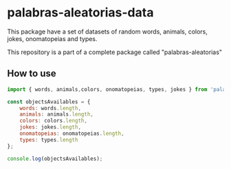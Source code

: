 # palabras-aleatorias-data

This package have a set of datasets of random words, animals, colors, jokes, onomatopeias and types.

This repository is a part of a complete package called "palabras-aleatorias"

## How to use

```javascript
import { words, animals,colors, onomatopeias, types, jokes } from 'palabras-aleatorias-data';

const objectsAvailables = {
    words: words.length,
    animals: animals.length,
    colors: colors.length,
    jokes: jokes.length,
    onomatopeias: onomatopeias.length,
    types: types.length
};

console.log(objectsAvailables);
```